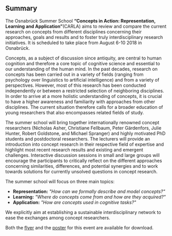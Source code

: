 ## Summary

The Osnabrück Summer School **“Concepts in Action: Representation, Learning and Application”**(CARLA) aims to review and compare the current research on 
concepts from different disciplines concerning their approaches, goals and results and to foster truly interdisciplinary research initiatives. It is
scheduled to take place from August 6-10 2018 in Osnabrück.

Concepts, as a subject of discussion since antiquity, are central to human cognition and therefore a core topic of cognitive science and essential to
our understanding of the human mind. In the past decades, research on concepts has been carried out in a variety of fields (ranging from psychology over
linguistics to artificial intelligence) and from a variety of perspectives. However, most of this research has been conducted independently or between a
restricted selection of neighboring disciplines. In order to arrive at a more holistic understanding of concepts, it is crucial to have a higher 
awareness and familiarity with approaches from other disciplines. The current situation therefore calls for a broader education of young researchers 
that also encompasses related fields of study.

The summer school will bring together internationally renowned concept researchers (Nicholas Asher, Christiane Fellbaum, Peter Gärdenfors, Julie Hunter,
Robert Goldstone, and Michael Spranger) and highly motivated PhD students and postdoctoral researchers. The lecturers will provide an introduction into
concept research in their respective field of expertise and highlight most recent research results and existing and emergent challenges. Interactive
discussion sessions in small and large groups will encourage the participants to critically reflect on the different approaches concerning similarities,
differences, and potential synergies and to work towards solutions for currently unsolved questions in concept research.

The summer school will focus on three main topics:
- **Representation:** _"How can we formally describe and model concepts?"_
- **Learning:** _"Where do concepts come from and how are they acquired?"_
- **Application:** _"How are concepts used in cognitive tasks?"_

We explicitly aim at establishing a sustainable interdisciplinary network to ease the exchanges among concept
researchers.

Both the [flyer](../files/carla_summer_school/flyer_fb8_kognitionswissenschaft_CARLA_2018-web-2.pdf) and the [poster](../files/carla_summer_school/plakat_fb8_kognitionswissenschaft_CARLA_2018-web.pdf) for this event are available for download.
